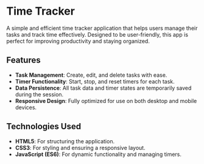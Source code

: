 # Time Tracker

A simple and efficient time tracker application that helps users manage their tasks and track time effectively. Designed to be user-friendly, this app is perfect for improving productivity and staying organized.

## Features

- **Task Management**: Create, edit, and delete tasks with ease.
- **Timer Functionality**: Start, stop, and reset timers for each task.
- **Data Persistence**: All task data and timer states are temporarily saved during the session. 
- **Responsive Design**: Fully optimized for use on both desktop and mobile devices.

## Technologies Used

- **HTML5**: For structuring the application.
- **CSS3**: For styling and ensuring a responsive layout.
- **JavaScript (ES6)**: For dynamic functionality and managing timers.